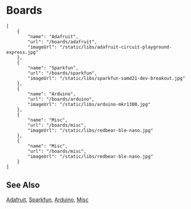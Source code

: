 # Boards

```codecard
[
    {
        "name": "Adafruit",
        "url": "/boards/adafruit",
        "imageUrl": "/static/libs/adafruit-circuit-playground-express.jpg"
    },
    {
        "name": "Sparkfun",
        "url": "/boards/sparkfun",
        "imageUrl": "/static/libs/sparkfun-samd21-dev-breakout.jpg"  
    },
    {
        "name": "Arduino",
        "url": "/boards/arduino",
        "imageUrl": "/static/libs/arduino-mkr1300.jpg"  
    },
    {
        "name": "Misc",
        "url": "/boards/misc",
        "imageUrl": "/static/libs/redbear-ble-nano.jpg"  
    },
    {
        "name": "Misc",
        "url": "/boards/misc",
        "imageUrl": "/static/libs/redbear-ble-nano.jpg"  
    }
]
```

## See Also

[Adafruit](/boards/adafruit),
[Sparkfun](/boards/sparkfun),
[Arduino](/boards/arduino),
[Misc](/boards/misc)